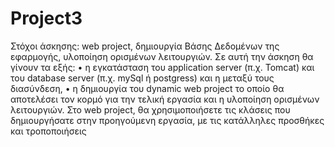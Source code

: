 # Project3
 Στόχοι άσκησης: web project, δημιουργία Βάσης Δεδομένων της εφαρμογής, υλοποίηση ορισμένων λειτουργιών. Σε αυτή την άσκηση θα γίνουν τα εξής:  • η εγκατάσταση του application server (π.χ. Tomcat) και του database server (π.χ. mySql ή postgress) και η μεταξύ τους διασύνδεση,  • η δημιουργία του dynamic web project το οποίο θα αποτελέσει τον κορμό για την τελική εργασία και η υλοποίηση ορισμένων λειτουργιών. Στο web project, θα χρησιμοποιήσετε τις κλάσεις που δημιουργήσατε στην προηγούμενη εργασία, με τις κατάλληλες προσθήκες και τροποποιήσεις
